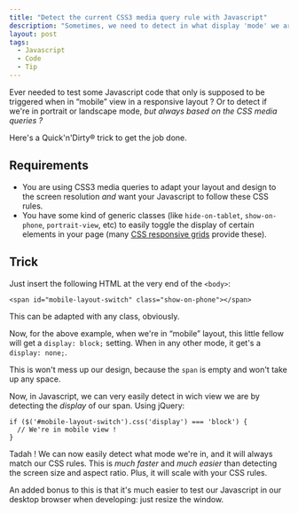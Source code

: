 ```yaml
---
title: "Detect the current CSS3 media query rule with Javascript"
description: "Sometimes, we need to detect in what display 'mode' we are with JS. Classical methods involve detecting screen size or user agents, but there is a far simpler technique."
layout: post
tags:
  - Javascript
  - Code
  - Tip
---
```


Ever needed to test some Javascript code that only is supposed to be triggered when in &ldquo;mobile&rdquo; view in a responsive layout ? Or to detect if we're in portrait or landscape mode, *but always based on the CSS media queries ?*

Here's a Quick'n'Dirty&reg; trick to get the job done.

## Requirements

* You are using CSS3 media queries to adapt your layout and design to the screen resolution *and* want your Javascript to follow these CSS rules.
* You have some kind of generic classes (like `hide-on-tablet`, `show-on-phone`, `portrait-view`, etc) to easily toggle the display of certain elements in your page (many [CSS responsive grids](https://github.com/connecti/cssgrid) provide these).

## Trick

Just insert the following HTML at the very end of the `<body>`:

    <span id="mobile-layout-switch" class="show-on-phone"></span>

This can be adapted with any class, obviously.

Now, for the above example, when we're in &ldquo;mobile&rdquo; layout, this little fellow will get a `display: block;` setting. When in any other mode, it get's a `display: none;`.

This is won't mess up our design, because the `span` is empty and won't take up any space.

Now, in Javascript, we can very easily detect in wich view we are by detecting the *display* of our span. Using jQuery:

    if ($('#mobile-layout-switch').css('display') === 'block') {
      // We're in mobile view !
    }

Tadah ! We can now easily detect what mode we're in, and it will always match our CSS rules. This is *much faster* and *much easier* than detecting the screen size and aspect ratio. Plus, it will scale with your CSS rules.

An added bonus to this is that it's much easier to test our Javascript in our desktop browser when developing: just resize the window.
